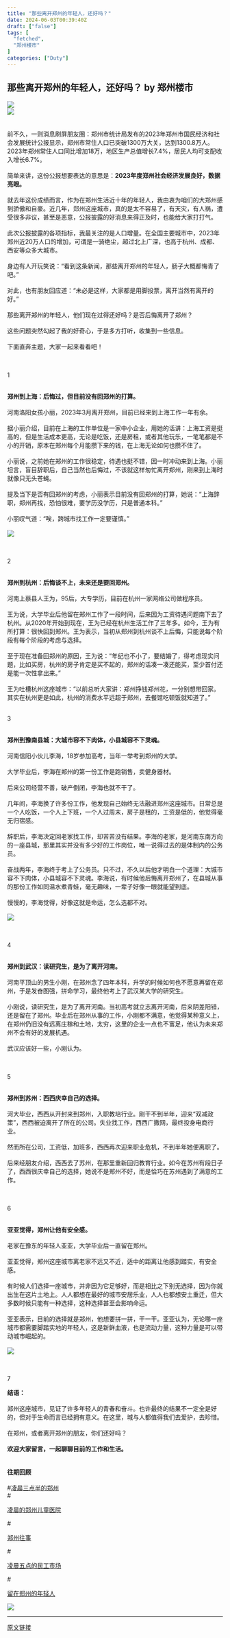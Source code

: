 ```yaml
---
title: "那些离开郑州的年轻人，还好吗？"
date: 2024-06-03T00:39:40Z
draft: ["false"]
tags: [
  "fetched",
  "郑州楼市"
]
categories: ["Duty"]
---
```

那些离开郑州的年轻人，还好吗？ by 郑州楼市
------
<div><section data-mpa-powered-by="yiban.io"><img data-croporisrc="https://mmbiz.qpic.cn/mmbiz_png/mibvAibfibV1IlqZtjrAFzxtUQthLLWZg5Fcxibv9SDwukdjCeAksUqEUkBEFjRHQv8KibvZfFicVtAZT5OU2KHFk6tQ/640?wx_fmt=png&amp;from=appmsg" data-cropx1="0" data-cropx2="413.2646536412078" data-cropy1="25.00177619893428" data-cropy2="275.75488454706925" data-imgfileid="505432609" data-ratio="0.6077481840193705" data-type="jpeg" data-w="413" data-src="https://mmbiz.qpic.cn/mmbiz_jpg/mibvAibfibV1IlqZtjrAFzxtUQthLLWZg5FXvX8ZTOic0Y7zm71n5Vh1NdnyM9gf5USdZXibZa7Y54iayTib585y8fEaw/640?wx_fmt=jpeg" src="https://mmbiz.qpic.cn/mmbiz_jpg/mibvAibfibV1IlqZtjrAFzxtUQthLLWZg5FXvX8ZTOic0Y7zm71n5Vh1NdnyM9gf5USdZXibZa7Y54iayTib585y8fEaw/640?wx_fmt=jpeg"></section><section><img data-galleryid="" data-imgfileid="505422547" data-ratio="0.1388888888888889" data-s="300,640" data-type="png" data-w="1080" data-src="https://mmbiz.qpic.cn/mmbiz_png/mibvAibfibV1Ino6Amd5WDDOSFvn5EqkVoBhqrIC0tPzicw3gaL2lDjatW4oaIyVCTSg0WYefNEalfKk0zxtB3A4rw/640?wx_fmt=png&amp;from=appmsg" src="https://mmbiz.qpic.cn/mmbiz_png/mibvAibfibV1Ino6Amd5WDDOSFvn5EqkVoBhqrIC0tPzicw3gaL2lDjatW4oaIyVCTSg0WYefNEalfKk0zxtB3A4rw/640?wx_fmt=png&amp;from=appmsg"></section><section><span><br></span></section><section><span><br></span></section><section><span>前不久，一则消息刷屏朋友圈：郑州市统计局发布的2023年郑州市国民经济和社会发展统计公报显示，郑州市常住人口已突破1300万大关，达到1300.8万人。2023年郑州常住人口同比增加18万，地区生产总值增长7.4%，居民人均可支配收入增长6.7%。</span></section><section><br></section><section><span>简单来讲，这份公报想要表达的意思是：<strong>2023年度郑州社会经济发展良好，数据亮眼。</strong></span></section><section><br></section><section><span>就去年这份成绩而言，作为在郑州生活近十年的年轻人，我由衷为咱们的大郑州感到骄傲和自豪。近几年，郑州这座城市，真的是太不容易了，有天灾，有人祸，遭受很多非议，甚至是恶意，公报披露的好消息来得正及时，也能给大家打打气。</span></section><section><br></section><section><span>此次公报披露的各项指标，我最关注的是人口增量。在全国主要城市中，2023年郑州近20万人口的增加，可谓是一骑绝尘，超过北上广深，也高于杭州、成都、西安等众多大城市。</span></section><section><br></section><section><span>身边有人开玩笑说：“看到这条新闻，那些离开郑州的年轻人，肠子大概都悔青了吧。”</span></section><section><br></section><section><span>对此，也有朋友回应道：“未必是这样，大家都是用脚投票，离开当然有离开的好。”</span></section><section><br></section><section><span>那些离开郑州的年轻人，他们现在过得还好吗？是否后悔离开了郑州？</span></section><section><br></section><section><span>这些问题突然勾起了我的好奇心，于是多方打听，收集到一些信息。</span></section><section><br></section><section><span>下面直奔主题，大家一起来看看吧！</span></section><section><br></section><section><br></section><section data-role="title" data-tools="135编辑器" data-id="89435"><section><section><p data-original-title="" title="">1</p></section></section></section><section><span><strong><br></strong></span></section><section><span><strong>郑州到上海：后悔过，但目前没有回郑州的打算。</strong></span></section><section><br></section><section><span>河南洛阳女孩小丽，2023年3月离开郑州，目前已经来到上海工作一年有余。</span></section><section><br></section><section><span>据小丽介绍，目前在上海的工作单位是一家中小企业，用她的话讲：上海工资是挺高的，但是生活成本更高，无论是吃饭，还是房租，或者其他玩乐，一笔笔都是不小的开销，原本在郑州每个月能攒下来的钱，在上海无论如何也攒不住了。</span></section><section><br></section><section><span>小丽说，之前她在郑州的工作很稳定，待遇也挺不错，因一时冲动来到上海。小丽坦言，盲目辞职后，自己当然也后悔过，不该就这样匆忙离开郑州，刚来到上海时就像只无头苍蝇。</span></section><section><br></section><section><span>提及当下是否有回郑州的考虑，小丽表示目前没有回郑州的打算，她说：“上海辞职，郑州再找，恐怕很难，要学历没学历，只是普通本科。”</span></section><section><br></section><section><span>小丽叹气道：“唉，跨城市找工作一定要谨慎。”</span></section><section><br></section><section><img data-cropselx1="0" data-cropselx2="546" data-cropsely1="0" data-cropsely2="364" data-imgfileid="505432606" data-ratio="0.6666666666666666" data-type="jpeg" data-w="414" data-src="https://mmbiz.qpic.cn/mmbiz_png/mibvAibfibV1IlqZtjrAFzxtUQthLLWZg5F1rLTwRjCxvD0QSrPsy0ia6vgWBdXh7dJqqbV8CiboOVykeibKIhbfCG3g/640?wx_fmt=png&amp;from=appmsg" src="https://mmbiz.qpic.cn/mmbiz_png/mibvAibfibV1IlqZtjrAFzxtUQthLLWZg5F1rLTwRjCxvD0QSrPsy0ia6vgWBdXh7dJqqbV8CiboOVykeibKIhbfCG3g/640?wx_fmt=png&amp;from=appmsg"></section><section><br></section><section><br></section><section data-role="title" data-tools="135编辑器" data-id="89435"><section><section><p data-original-title="" title="">2</p></section></section></section><section><strong><br></strong></section><section><strong>郑州到杭州：后悔谈不上，未来还是要回郑州。</strong><br></section><section><br></section><section><span>河南上蔡县人王为，95后，大专学历，目前在杭州一家网络公司做程序员。</span></section><section><br></section><section><span>王为说，大学毕业后他留在郑州工作了一段时间，后来因为工资待遇问题南下去了杭州。从2020年开始到现在，王为已经在杭州生活工作了三年多。如今，王为有所打算：很快回到郑州。王为表示，当初从郑州到杭州谈不上后悔，只能说每个阶段有每个阶段的考虑与选择。</span></section><section><br></section><section><span>至于现在准备回郑州的原因，王为说：“年纪也不小了，要结婚了，得考虑现实问题，比如买房，杭州的房子肯定是买不起的，郑州的话凑一凑还能买，至少首付还是能一次性拿出来。”</span></section><section><br></section><section><span>王为吐槽杭州这座城市：“以前总听大家讲：郑州挣钱郑州花，一分别想带回家。其实在杭州更是如此，杭州的消费水平远超于郑州，去餐馆吃顿饭就知道了。”</span></section><section><br></section><section data-role="title" data-tools="135编辑器" data-id="89435"><section><section><p data-original-title="" title="">3</p></section></section></section><section><span><strong><br></strong></span></section><section><span><strong>郑州到豫南县城：大城市容不下肉体，小县城容不下灵魂。</strong></span></section><section><br></section><section><span>河南信阳小伙儿李海，18岁参加高考，当年一举考到郑州的大学。</span></section><section><br></section><section><span>大学毕业后，李海在郑州的第一份工作是跑销售，卖健身器材。</span></section><section><br></section><section><span>后来公司经营不善，破产倒闭，李海也就不干了。</span></section><section><br></section><section><span>几年间，李海换了许多份工作，他发现自己始终无法融进郑州这座城市。日常总是一个人吃饭，一个人上下班，一个人过周末，房子是租的，工资是低的，他觉得毫无归宿感。</span></section><section><br></section><section><span>辞职后，李海决定回老家找工作，却苦苦没有结果。李海的老家，是河南东南方向的一座县城，那里其实并没有多少好的工作岗位，唯一说得过去的是体制内的公务员。</span></section><section><br></section><section><span>奋战两年，李海终于考上了公务员。只不过，不久以后他才明白一个道理：大城市容不下肉体，小县城容不下灵魂。李海说，有时候他后悔离开郑州了，在县城从事的那份工作如同温水煮青蛙，毫无趣味，一辈子好像一眼就能望到底。</span></section><section><br></section><section><span>慢慢的，李海觉得，好像这就是命运，怎么选都不对。</span></section><section><br></section><section><img data-cropselx1="0" data-cropselx2="546" data-cropsely1="1" data-cropsely2="728" data-imgfileid="505432608" data-ratio="1.3333333333333333" data-type="jpeg" data-w="414" data-src="https://mmbiz.qpic.cn/mmbiz_png/mibvAibfibV1IlqZtjrAFzxtUQthLLWZg5F3zuxkLSWDAjlff3jk5tbUqFIlxU8yZw14fGkdJFwvc1nNbM2Vx0SVw/640?wx_fmt=png&amp;from=appmsg" src="https://mmbiz.qpic.cn/mmbiz_png/mibvAibfibV1IlqZtjrAFzxtUQthLLWZg5F3zuxkLSWDAjlff3jk5tbUqFIlxU8yZw14fGkdJFwvc1nNbM2Vx0SVw/640?wx_fmt=png&amp;from=appmsg"></section><section><br></section><section><br></section><section data-role="title" data-tools="135编辑器" data-id="89435"><section><section><p data-original-title="" title="">4</p></section></section></section><section><span><strong><br></strong></span></section><section><span><strong>郑州到武汉：读研究生，是为了离开河南。</strong></span></section><section><br></section><section><span>河南平顶山的男生小刚，在郑州念了四年本科，升学的时候如何也不愿意再留在郑州，于是发奋图强，拼命学习，最终他考上了武汉某大学的研究生。</span></section><section><br></section><section><span>小刚说，读研究生，是为了离开河南。当初高考就立志离开河南，后来阴差阳错，还是留在了郑州。毕业后在郑州从事的工作，小刚都不满意，他觉得某种意义上，在郑州仍旧没有远离庄稼和土地，太穷，这里的企业一点也不富足，他认为未来郑州不会有好的发展机遇。</span></section><section><br></section><section><span>武汉应该好一些，小刚认为。</span></section><section><span><br></span></section><section><span><br></span></section><section data-role="title" data-tools="135编辑器" data-id="89435"><section><section><p data-original-title="" title="">5</p></section></section></section><section><span><strong><br></strong></span></section><section><span><strong>郑州到苏州：西西庆幸自己的选择。</strong></span></section><section><br></section><section><span>河大毕业，西西从开封来到郑州，入职教培行业。刚干不到半年，迎来“双减政策”，西西被迫离开了所在的公司。失业找工作，西西广撒网，最终投身电商行业。</span></section><section><br></section><section><span>然而所在公司，工资低，加班多，西西再次迎来职业危机，不到半年她便离职了。</span></section><section><br></section><section><span>后来经朋友介绍，西西去了苏州，在那里重新回归教育行业。如今在苏州有段日子了，西西很庆幸自己的选择，她说不是郑州不好，而是恰巧在苏州遇到了满意的工作。</span></section><section><span><br></span></section><section><span><br></span></section><section data-role="title" data-tools="135编辑器" data-id="89435"><section><section><p data-original-title="" title="">6</p></section></section></section><section><span><strong><br></strong></span></section><section><span><strong>亚亚觉得，郑州让他有安全感。</strong></span></section><section><br></section><section><span>老家在豫东的年轻人亚亚，大学毕业后一直留在郑州。</span></section><section><br></section><section><span>亚亚觉得，郑州这座城市离老家不远又不近，适中的距离让他感到踏实，有安全感。</span></section><section><br></section><section><span>有时候人们选择一座城市，并非因为它足够好，而是相比之下别无选择，因为你就出生在这片土地上。人人都想在最好的城市安居乐业，人人也都想安土重迁，但大多数时候只能有一种选择，这种选择甚至会影响命运。</span></section><section><br></section><section><span>亚亚表示，目前的选择就是郑州，他想要拼一拼，干一干。亚亚认为，无论哪一座城市都需要脚踏实地的年轻人，这是新鲜血液，也是流动力量，这种力量是可以带动城市崛起的。</span></section><section><br></section><section><img data-cropselx1="0" data-cropselx2="546" data-cropsely1="1" data-cropsely2="728" data-imgfileid="505432607" data-ratio="1.3333333333333333" data-type="jpeg" data-w="414" data-src="https://mmbiz.qpic.cn/mmbiz_png/mibvAibfibV1IlqZtjrAFzxtUQthLLWZg5FSV7DOHa8mI8icMb8fOvhHe6liarqxph43GwAzOh70EShGibfKetomqH7w/640?wx_fmt=png&amp;from=appmsg" src="https://mmbiz.qpic.cn/mmbiz_png/mibvAibfibV1IlqZtjrAFzxtUQthLLWZg5FSV7DOHa8mI8icMb8fOvhHe6liarqxph43GwAzOh70EShGibfKetomqH7w/640?wx_fmt=png&amp;from=appmsg"></section><section><br></section><section><br></section><section data-role="title" data-tools="135编辑器" data-id="89435"><section><section><p data-original-title="" title="">7</p></section></section></section><section><span><strong>结语：</strong></span></section><section><br></section><section><span>郑州这座城市，见证了许多年轻人的青春和奋斗。也许最终的结果不一定全是好的，但对于生命而言已经拥有意义。在这里，城与人都值得我们去爱护，去珍惜。</span></section><section><br></section><section><span>在郑州，或者离开郑州的朋友，你们还好吗？</span></section><section><br></section><section><strong><span>欢迎大家留言，一起聊聊目前的工作和生活。</span></strong></section><section><strong><span><br></span></strong></section><section><mp-common-clmusic data-pluginname="insertaudio" type="1" music_name="无名的人 (Live)" albumurl="http://wx.y.gtimg.cn/music/photo_new/T001R500x500M000001BHDR33FZVZ0_6.jpg" singer="毛不易" duration="271000" username="v2_060000231003b20faec8c4e2801bc1d5cc01e836b0771dcb2b958f77cceb41b5bff4b7e19086@finder" music_source="1" is_vip="0" listenid="78248714159074297" count="0" avatar=""></mp-common-clmusic></section><section data-role="outer" label="edit by 135editor"><section data-tools="135编辑器" data-id="105191"><section itemscope="" itemtype="https://mp.weixin.qq.com/voc/Guide"><section data-bgw="600" data-ratio="0.455" data-lazy-bgimg="https://mmbiz.qpic.cn/mmbiz_png/mibvAibfibV1ImPwDRFlle4B5gGHxwzuFheYRHLqPDwyfiazQgDGNqlbr21jmx9Mk7rcbvmTCZhG0r8zECapVWmh0g/640?wx_fmt=png&amp;from=appmsg" data-fail="0"><section><section><br></section><section itemprop="name" data-brushtype="text"><strong>往期回顾</strong></section></section><section data-width="100%"><br></section><section><section itemprop="link" itemscope="" itemtype="https://mp.weixin.qq.com/voc/URL"><section><span>#</span><a target="_blank" href="http://mp.weixin.qq.com/s?__biz=MjM5OTcwODQyNA==&amp;mid=2652912007&amp;idx=1&amp;sn=b3a35b3ae77f6b911add2e1327b03b50&amp;chksm=bce3cbe08b9442f6b12a29fd42f7905cb8cc9247e34b8460652bd3689c276c43915165ba3b65&amp;scene=21#wechat_redirect" textvalue="凌晨三点半，看见郑州的背面" linktype="text" imgurl="" imgdata="null" data-itemshowtype="0" tab="innerlink" data-linktype="2"><span>凌晨三点半的郑州</span></a></section></section><section itemprop="link" itemscope="" itemtype="https://mp.weixin.qq.com/voc/URL"><section><span>#</span></section><section data-autoskip="1"><p><a target="_blank" href="http://mp.weixin.qq.com/s?__biz=MjM5OTcwODQyNA==&amp;mid=2652907613&amp;idx=1&amp;sn=de14513da19c91685b8ddf72cfdf0b39&amp;chksm=bce3da3a8b94532cec616b5133ff7eed58fa193f561d6ea8d567cca252be7d941472a42f033b&amp;scene=21#wechat_redirect" textvalue="凌晨的郑州儿童医院，最真实的人间" linktype="text" imgurl="" imgdata="null" data-itemshowtype="0" tab="innerlink" data-linktype="2"><span>凌晨的郑州儿童医院</span></a><br></p></section></section><section itemprop="link" itemscope="" itemtype="https://mp.weixin.qq.com/voc/URL"><section><span>#</span></section><section data-autoskip="1"><p><a target="_blank" href="http://mp.weixin.qq.com/s?__biz=MjM5OTcwODQyNA==&amp;mid=2652905900&amp;idx=1&amp;sn=7811f13fcdf14f7b35a2147b6d29fa54&amp;chksm=bce3d3cb8b945addac529f4beaaf6c4e46f11093ff58e26f6965778ed9ce223bf228145a26bf&amp;scene=21#wechat_redirect" textvalue="郑州往事：那辆错过的时代列车" linktype="text" imgurl="" imgdata="null" data-itemshowtype="0" tab="innerlink" data-linktype="2" hasload="1"><span>郑州往事</span></a></p></section></section><section itemprop="link" itemscope="" itemtype="https://mp.weixin.qq.com/voc/URL"><section><span>#</span></section><section data-autoskip="1"><p><a target="_blank" href="http://mp.weixin.qq.com/s?__biz=MjM5OTcwODQyNA==&amp;mid=2652908733&amp;idx=1&amp;sn=fb4740392514ae6c0031837286293460&amp;chksm=bce3deda8b9457cc858b434d449245ea978f5961eadaf5a8e502e8eb3f1dbe07ce36d5168d40&amp;scene=21#wechat_redirect" textvalue="凌晨五点的郑州民工市场：藏着一亿河南人的软肋" linktype="text" imgurl="" imgdata="null" data-itemshowtype="0" tab="innerlink" data-linktype="2" hasload="1"><span>凌晨五点的民工市场</span></a></p></section></section><section itemprop="link" itemscope="" itemtype="https://mp.weixin.qq.com/voc/URL"><section><span>#</span></section><section data-autoskip="1"><p><a target="_blank" href="http://mp.weixin.qq.com/s?__biz=MjM5OTcwODQyNA==&amp;mid=2652907061&amp;idx=1&amp;sn=f9de6b0cfc62ea5149078632e4b826b2&amp;chksm=bce3d4528b945d44eba571e4d944c164d3a85eee7b4e15d08bf665c9a0258943df68678c5569&amp;scene=21#wechat_redirect" textvalue="那些留在郑州的年轻人" linktype="text" imgurl="" imgdata="null" data-itemshowtype="0" tab="innerlink" data-linktype="2" hasload="1"><span>留在郑州的年轻人</span></a></p></section></section></section></section></section></section></section><section><strong data-brushtype="text"><img data-cropselx1="1" data-cropselx2="239" data-cropsely1="1" data-cropsely2="64" data-galleryid="" data-imgfileid="505432610" data-ratio="0.2631578947368421" data-type="gif" data-w="342" data-src="https://mmbiz.qpic.cn/mmbiz_gif/gYpO0yY0Epzf0hcDJdR9uTyxwkooZXbibNeib3icFdByNYnNI6AgmYofB2CCJL4KAl9ibJzrOvpXtTtc3VCK1x7mrA/640?wx_fmt=gif&amp;from=appmsg&amp;wxfrom=5&amp;wx_lazy=1&amp;tp=wxpic" src="https://mmbiz.qpic.cn/mmbiz_gif/gYpO0yY0Epzf0hcDJdR9uTyxwkooZXbibNeib3icFdByNYnNI6AgmYofB2CCJL4KAl9ibJzrOvpXtTtc3VCK1x7mrA/640?wx_fmt=gif&amp;from=appmsg&amp;wxfrom=5&amp;wx_lazy=1&amp;tp=wxpic"></strong></section><p><mp-style-type data-value="3"></mp-style-type></p></div>  
<hr>
<a href="https://mp.weixin.qq.com/s/AeKva4NPUfdr7576AUqM1Q",target="_blank" rel="noopener noreferrer">原文链接</a>
